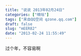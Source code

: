 ```yaml
---
title: "说说 2013年02月24日"
categories: ["嘀咕"]
tags: ["来自QQ空间 qzone.qq.com"]
draft: false
slug: "mEER82"
date: "2013-02-24 11:55:49"
---
```


过个年，不容易啊
